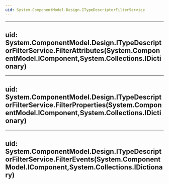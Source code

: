 ```yaml
---
uid: System.ComponentModel.Design.ITypeDescriptorFilterService
---
```


---
uid: System.ComponentModel.Design.ITypeDescriptorFilterService.FilterAttributes(System.ComponentModel.IComponent,System.Collections.IDictionary)
---

---
uid: System.ComponentModel.Design.ITypeDescriptorFilterService.FilterProperties(System.ComponentModel.IComponent,System.Collections.IDictionary)
---

---
uid: System.ComponentModel.Design.ITypeDescriptorFilterService.FilterEvents(System.ComponentModel.IComponent,System.Collections.IDictionary)
---
